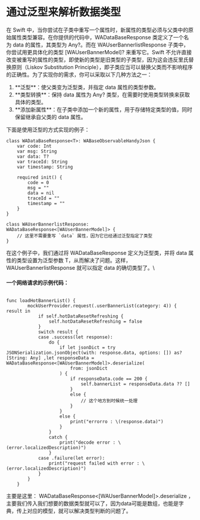 # 通过泛型来解析数据类型

在 Swift 中，当你尝试在子类中重写一个属性时，新属性的类型必须与父类中的原始属性类型兼容。在你提供的代码中，WADataBaseResponse 类定义了一个名为 data 的属性，其类型为 Any?。而在 WAUserBannerlistResponse 子类中，你尝试用更具体化的类型 \[WAUserBannerModel]? 来重写它。Swift 不允许直接改变被重写的属性的类型，即使新的类型是旧类型的子类型，因为这会违反里氏替换原则（Liskov Substitution Principle），即子类应当可以替换父类而不影响程序的正确性。为了实现你的需求，你可以采取以下几种方法之一：

1. \*\*泛型\*\*：使父类变为泛型类，并指定 data 属性的类型参数。
2. \*\*类型转换\*\*：保持 data 属性为 Any? 类型，在需要时使用类型转换来获取具体的类型。
3. \*\*添加新属性\*\*：在子类中添加一个新的属性，用于存储特定类型的值，同时保留继承自父类的 data 属性。

下面是使用泛型的方式实现的例子：

```
class WADataBaseResponse<T>: WABaseObservableHandyJson {
    var code: Int
    var msg: String
    var data: T?
    var traceId: String
    var timestamp: String
    
    required init() {
        code = 0
        msg = ""
        data = nil
        traceId = ""
        timestamp = ""
    }
}

class WAUserBannerlistResponse: WADataBaseResponse<[WAUserBannerModel]> {
    // 这里不需要重写 `data` 属性，因为它已经通过泛型指定了类型
}
```



在这个例子中，我们通过将 WADataBaseResponse 定义为泛型类，并将 data 属性的类型设置为泛型参数 T，从而解决了问题。这样，WAUserBannerlistResponse 就可以指定 data 的确切类型了。\


#### 一个网络请求的示例代码：

```

func loadHotBannerList() {
        mockUserProvider.request(.userBannerList(category: 4)) { result in
            if self.hotDataResetRefreshing {
                self.hotDataResetRefreshing = false
            }
            switch result {
            case .success(let response):
                do {
                    if let jsonDict = try JSONSerialization.jsonObject(with: response.data, options: []) as? [String: Any] ,let responseData = WADataBaseResponse<[WAUserBannerModel]>.deserialize(
                        from: jsonDict
                    ) {
                        if responseData.code == 200 {
                            self.bannerList = responseData.data ?? []
                        }
                        else {
                            // 这个地方到时候统一处理
                        }
                    }
                    else {
                        print("errorro : \(response.data)")
                    }
                }
                catch {
                    print("decode error : \(error.localizedDescription)")
                }
            case .failure(let error):
                print("request failed with error : \(error.localizedDescription)")
            }
        }
    }
```

主要是这里： WADataBaseResponse<\[WAUserBannerModel]>.deserialize  ，主要我们传入我们想要的数据类型就可以了，因为data可能是数组，也能是字典，传上对应的模型，就可以解决类型判断的问题了。

